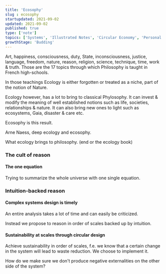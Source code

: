 ```yaml
---
title: 'Ecosophy'
slug : ecosophy
startupdated: 2021-09-02
updated: 2021-09-02
published: true
type: ['note']
topics: ['Systems', 'Illustrated Notes', 'Circular Economy', 'Personal development']
growthStage: 'Budding'
---
```


Art, happiness, consciousness, duty, State, inconsciousness, justice, language, freedom, nature, reason, religion, science, technique, time, work & truth. Those are the 17 topics through which Philosophy is taught in French high-schools. 

In those teachings Ecology is either forgotten or treated as a niche, part of the notion of Nature. 

Ecology however, has a lot to bring to classical Phylosophy. It can invest & modify the meaning of well established notions such as life, societies, relationships & nature. It can also bring new ones to light such as ecosystems, Gaia, disaster & care etc. 

Ecosophy is this result.

Arne Naess, deep ecology and ecosophy. 

What ecology brings to philosophy. (end or the ecology book)

### The cult of reason 

#### The one equation 

Trying to summarize the whole universe with one single equation. 

### Intuition-backed reason

#### Complex systems design is timely 

An entire analysis takes a lot of time and can easily be criticized. 

Instead we propose to reason in order of scales backed up by intuition. 

#### Sustainability at scales through circular design 
Achieve sustainability in order of scales, f.e. we know that a certain change in the system will lead to waste reduction. We choose to implement it. 

How do we make sure we don't produce negative externalities on the other side of the system? 




